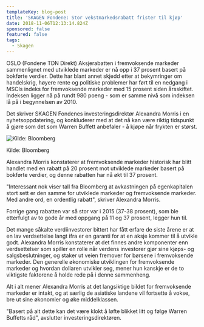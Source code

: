 ```yaml
---
templateKey: blog-post
title: 'SKAGEN Fondene: Stor vekstmarkedsrabatt frister til kjøp'
date: 2018-11-06T12:13:14.824Z
sponsored: false
featured: false
tags:
  - Skagen
---
```

OSLO (Fondene TDN Direkt) Aksjerabatten i fremvoksende markeder sammenlignet med utviklede markeder er nå opp i 37 prosent basert på bokførte verdier. Dette har blant annet skjedd etter at bekymringer om handelskrig, høyere rente og politiske problemer har ført til en nedgang i MSCIs indeks for fremvoksende markeder med 15 prosent siden årsskiftet. Indeksen ligger nå på rundt 980 poeng - som er samme nivå som indeksen lå på i begynnelsen av 2010.



Det skriver SKAGEN Fondenes investeringsdirektør Alexandra Morris i en nyhetsoppdatering, og konkluderer med at det nå kan være riktig tidspunkt å gjøre som det som Warren Buffett anbefaler - å kjøpe når frykten er størst.



![Kilde: Bloomberg](/img/268.png)

<span class="image-caption">Kilde: Bloomberg</span>

Alexandra Morris konstaterer at fremvoksende markeder historisk har blitt handlet med en rabatt på 20 prosent mot utviklede markeder basert på bokførte verdier, og denne rabatten har nå økt til 37 prosent.



"Interessant nok viser tall fra Bloomberg at avkastningen på egenkapitalen stort sett er den samme for utviklede markeder og fremvoksende markeder. Med andre ord, en ordentlig rabatt", skriver Alexandra Morris.



Forrige gang rabatten var så stor var i 2015 (37-38 prosent), som ble etterfulgt av to gode år med oppgang på 11 og 37 prosent, legger hun til.



Det mange såkalte verdiinvestorer bittert har fått erfare de siste årene er at en lav verdsettelse langt ifra er en garanti for at en aksje kommer til å utvikle godt. Alexandra Morris konstaterer at det finnes andre komponenter enn verdsettelser som spiller en rolle når verdens investorer gjør sine kjøps- og salgsbeslutninger, og staker ut veien fremover for børsene i fremvoksende markeder. Den generelle økonomiske utviklingen for fremvoksende markeder og hvordan dollaren utvikler seg, mener hun kanskje er de to viktigste faktorene å holde rede på i denne sammenheng.



Alt i alt mener Alexandra Morris at det langsiktige bildet for fremvoksende markeder er intakt, og at særlig de asiatiske landene vil fortsette å vokse, bre ut sine økonomier og øke middelklassen.



"Basert på alt dette kan det være klokt å løfte blikket litt og følge Warren Buffetts råd", avslutter investeringsdirektøren.

